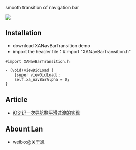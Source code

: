 smooth transition of navigation bar


![](https://github.com/XangAm/XANavBarTransition/raw/master/bardemo.gif)  



## Installation

- download XANavBarTransition demo
- import the header file：#import "XANavBarTransition.h"

```objc
#import XANavBarTransition.h
```
```objc
- (void)viewDidLoad {
    [super viewDidLoad];
    self.xa_navBarAlpha = 0;
}
```

## Article
- [iOS:记一次导航栏平滑过渡的实现](http://www.jianshu.com/p/454b06590cf1)



## Abount Lan
- weibo:[@关于岚](http://weibo.com/daxiec/)
